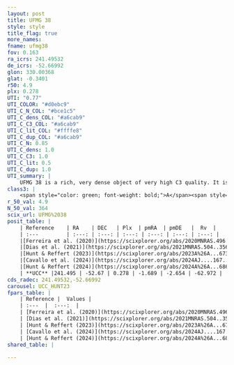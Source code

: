 ```yaml
---
layout: post
title: UFMG 38
style: style
title_flag: true
more_names: 
fname: ufmg38
fov: 0.163
ra_icrs: 241.49532
de_icrs: -52.66992
glon: 330.00368
glat: -0.3401
r50: 4.9
plx: 0.278
UTI: "0.77"
UTI_COLOR: "#d0ebc9"
UTI_C_N_COL: "#bce1c5"
UTI_C_dens_COL: "#a6cab9"
UTI_C_C3_COL: "#a6cab9"
UTI_C_lit_COL: "#ffffe8"
UTI_C_dup_COL: "#a6cab9"
UTI_C_N: 0.85
UTI_C_dens: 1.0
UTI_C_C3: 1.0
UTI_C_lit: 0.5
UTI_C_dup: 1.0
UTI_summary: |
    UFMG 38 is a rich, very dense object of very high C3 quality. It is moderately studied in the literature.
class3: |
    <span style="color: green; font-weight: bold;">A</span><span style="color: green; font-weight: bold;">A</span>
r_50_val: 4.9
N_50_val: 364
scix_url: UFMG%2038
posit_table: |
    | Reference    | RA    | DEC   | Plx  | pmRA  | pmDE   |  Rv  |
    | :---         | :---: | :---: | :---: | :---: | :---: | :---: |
    |[Ferreira et al. (2020)](https://scixplorer.org/abs/2020MNRAS.496.2021F) | 241.485 | -52.66 | 0.255 | -1.641 | -2.594 | -- |
    |[Dias et al. (2021)](https://scixplorer.org/abs/2021MNRAS.504..356D) | 241.495 | -52.683 | 0.254 | -1.642 | -2.595 | -65.452 |
    |[Hunt & Reffert (2023)](https://scixplorer.org/abs/2023A%26A...673A.114H) | 241.484 | -52.672 | 0.3 | -1.721 | -2.676 | -44.756 |
    |[Cavallo et al. (2024)](https://scixplorer.org/abs/2024AJ....167...12C) | 241.5 | -52.677 | 0.301 | -- | -- | -- |
    |[Hunt & Reffert (2024)](https://scixplorer.org/abs/2024A%26A...686A..42H) | 241.484 | -52.672 | 0.3 | -1.721 | -2.676 | -44.756 |
    | **UCC** |241.495 | -52.67 | 0.278 | -1.689 | -2.654 | -62.972 | 
cds_radec: 241.49532,-52.66992
carousel: UCC_HUNT23
fpars_table: |
    | Reference |  Values |
    | :---  |  :---:  |
    | [Ferreira et al. (2020)](https://scixplorer.org/abs/2020MNRAS.496.2021F) | `E(B-V)=1.35, m-M=11.55, logt=8.9` |
    | [Dias et al. (2021)](https://scixplorer.org/abs/2021MNRAS.504..356D) | `Av=3.995, Dist=2819, logage=8.387, [Fe/H]=0.422` |
    | [Hunt & Reffert (2023)](https://scixplorer.org/abs/2023A%26A...673A.114H) | `AV50=4.917, diffAV50=2.879, MOD50=12.329, logAge50=7.742` |
    | [Cavallo et al. (2024)](https://scixplorer.org/abs/2024AJ....167...12C) | `AV50=5.07, dMod50=12.31, logAge50=7.88, [Fe/H]50=0.16` |
    | [Hunt & Reffert (2024)](https://scixplorer.org/abs/2024A%26A...686A..42H) | `MassJ=6832.07` |
shared_table: |
    
---
```

